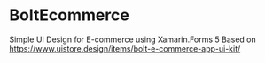 # BoltEcommerce
Simple UI Design for E-commerce using Xamarin.Forms 5
Based on 
https://www.uistore.design/items/bolt-e-commerce-app-ui-kit/
